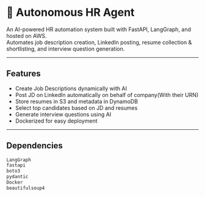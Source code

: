# 🤖 Autonomous HR Agent

An AI-powered HR automation system built with FastAPI, LangGraph, and hosted on AWS.  
Automates job description creation, LinkedIn posting, resume collection & shortlisting, and interview question generation.

---

## Features
- Create Job Descriptions dynamically with AI
- Post JD on LinkedIn automatically on behalf of company(With their URN)
- Store resumes in S3 and metadata in DynamoDB
- Select top candidates based on JD and resumes
- Generate interview questions using AI
- Dockerized for easy deployment

---

## Dependencies

```txt
LangGraph
fastapi
boto3
pydantic
Docker
beautifulsoup4
